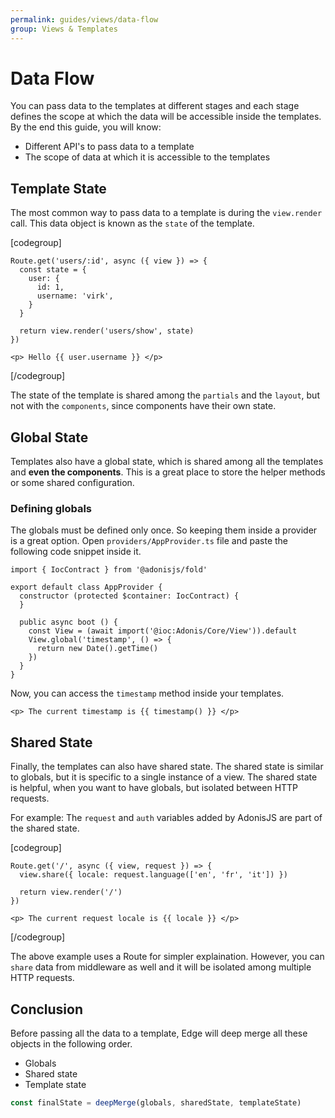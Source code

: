 ```yaml
---
permalink: guides/views/data-flow
group: Views & Templates
---
```


# Data Flow
You can pass data to the templates at different stages and each stage defines the scope at which the data will be accessible inside the templates. By the end this guide, you will know:

- Different API's to pass data to a template
- The scope of data at which it is accessible to the templates

## Template State
The most common way to pass data to a template is during the `view.render` call. This data object is known as the `state` of the template.

[codegroup]

```ts{2-9}{Rendering View}
Route.get('users/:id', async ({ view }) => {
  const state = {
    user: {
      id: 1,
      username: 'virk',
    }
  }
  
  return view.render('users/show', state)
})
```

```ts{}{Template}
<p> Hello {{ user.username }} </p>
```

[/codegroup]

The state of the template is shared among the `partials` and the `layout`, but not with the `components`, since components have their own state.

## Global State
Templates also have a global state, which is shared among all the templates and **even the components**. This is a great place to store the helper methods or some shared configuration.

### Defining globals
The globals must be defined only once. So keeping them inside a provider is a great option. Open `providers/AppProvider.ts` file and paste the following code snippet inside it.

```ts{9-11}
import { IocContract } from '@adonisjs/fold'

export default class AppProvider {
  constructor (protected $container: IocContract) {
  }

  public async boot () {
    const View = (await import('@ioc:Adonis/Core/View')).default
    View.global('timestamp', () => {
      return new Date().getTime()
    })
  }
}
```

Now, you can access the `timestamp` method inside your templates.

```edge
<p> The current timestamp is {{ timestamp() }} </p>
```

## Shared State
Finally, the templates can also have shared state. The shared state is similar to globals, but it is specific to a single instance of a view. The shared state is helpful, when you want to have globals, but isolated between HTTP requests.

For example: The `request` and `auth` variables added by AdonisJS are part of the shared state.

[codegroup]

```ts{2}{Sharing data}
Route.get('/', async ({ view, request }) => {
  view.share({ locale: request.language(['en', 'fr', 'it']) })

  return view.render('/')
})
```

```ts{}{Rendering View}
<p> The current request locale is {{ locale }} </p>
```

[/codegroup]

The above example uses a Route for simpler explaination. However, you can `share` data from middleware as well and it will be isolated among multiple HTTP requests.

## Conclusion
Before passing all the data to a template, Edge will deep merge all these objects in the following order.

- Globals
- Shared state
- Template state

```ts
const finalState = deepMerge(globals, sharedState, templateState)
```
